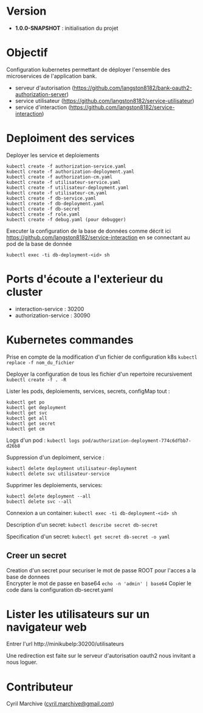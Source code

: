 # Version

- **1.0.0-SNAPSHOT** : initialisation du projet

# Objectif

Configuration kubernetes permettant de déployer l'ensemble des microservices de l'application bank.

- serveur d'autorisation (https://github.com/langston8182/bank-oauth2-authorization-server)
- service utilisateur (https://github.com/langston8182/service-utilisateur)
- service d'interaction (https://github.com/langston8182/service-interaction)

# Deploiment des services

Deployer les service et deploiements
```
kubectl create -f authorization-service.yaml
kubectl create -f authorization-deployment.yaml
kubectl create -f authorization-cm.yaml
kubectl create -f utilisateur-service.yaml
kubectl create -f utilisateur-deployment.yaml
kubectl create -f utilisateur-cm.yaml
kubectl create -f db-service.yaml
kubectl create -f db-deployment.yaml
kubectl create -f db-secret
kubectl create -f role.yaml
kubectl create -f debug.yaml (pour debugger)
```

Executer la configuration de la base de données comme décrit ici https://github.com/langston8182/service-interaction en se connectant au pod de la base de donnée

```kubectl exec -ti db-deployment-<id> sh```

# Ports d'écoute a l'exterieur du cluster

- interaction-service : 30200
- authorization-service : 30090

# Kubernetes commandes

Prise en compte de la modification d'un fichier de configuration k8s
```kubectl replace -f nom_du_fichier```

Deployer la configuration de tous les fichier d'un repertoire recursivement
```kubectl create -f . -R```

Lister les pods, deploiements, services, secrets, configMap tout :
```
kubectl get po
kubectl get deployment
kubectl get svc
kubectl get all
kubectl get secret
kubectl get cm
```

Logs d'un pod :
```kubectl logs pod/authorization-deployment-774c6dfbb7-d26b8```

Suppression d'un deploiment, service :
```
kubectl delete deployment utilisateur-deployment
kubectl delete svc utilisateur-service
```

Supprimer les deploiements, services:
```
kubectl delete deployment --all
bubectl delete svc --all
```

Connexion a un container:
```kubectl exec -ti db-deployment-<id> sh```

Description d'un secret:
```kubectl describe secret db-secret```

Specification d'un secret:
```kubectl get secret db-secret -o yaml```

## Creer un secret
Creation d'un secret pour securiser le mot de passe ROOT pour l'acces a la base de donnees
\
Encrypter le mot de passe en base64
```echo -n 'admin' | base64```
Copier le code dans la configuration db-secret.yaml

# Lister les utilisateurs sur un navigateur web

Entrer l'url http://minikubeIp:30200/utilisateurs

Une redirection est faite sur le serveur d'autorisation oauth2 nous invitant a nous loguer.

# Contributeur

Cyril Marchive (cyril.marchive@gmail.com)
